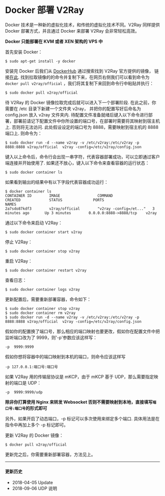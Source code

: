 # Docker 部署 V2Ray

Docker 技术是一种新的虚拟化技术，和传统的虚拟化技术不同。V2Ray 同样提供 Docker 部署方式，并且通过 Docker 来部署 V2Ray 会非常轻松高效。

**Docker 只能部署在 KVM 或者 XEN 架构的 VPS 中**

首先安装 Docker：

```plain
$ sudo apt-get install -y docker
```

安装完 Docker 后我们从 [DockerHub](https://hub.docker.com/) 通过搜索找到 V2Ray 官方提供的镜像， 链接[在此](https://hub.docker.com/r/v2ray/official/). 找到拉取镜像的的命令并复制下来，在网页右侧我们可以看到命令为 `docker pull v2ray/official` ，我们将其复制下来回到命令行中粘贴并执行：

```plain
$ sudo docker pull v2ray/official
```

待 V2Ray 的 Docker 镜像拉取完成后就可以进入下一个部署阶段. 在此之前，你需要在 /etc 目录下新建一个文件夹 v2ray， 并把你的配置写好后命名为 config.json 放入 v2ray 文件夹内. 待配置文件准备就绪后键入以下命令进行部署，部署前请记下配置文件中你所设置的端口号，在部署时需要将其映射到宿主机上. 否则将无法访问. 此处假设设定的端口号为 8888，需要映射到宿主机的 8888 端口上. 则命令为：

```plain
$ sudo docker run -d --name v2ray -v /etc/v2ray:/etc/v2ray -p 8888:8888 v2ray/official  v2ray -config=/etc/v2ray/config.json
```

键入以上命令后，命令行会出现一串字符，代表容器部署成功，可以立即通过客户端连接并开始使用了. 如果还不放心，键入以下命令来查看容器的运行状态：

```plain
$ sudo docker container ls
```

如果看到输出的结果中有以下字段代表容器成功运行：

```plain
$ docker container ls
CONTAINER ID        IMAGE                 COMMAND                  CREATED             STATUS              PORTS                     NAMES
2a7sdo87kdf3        v2ray/official        "v2ray -config=/et..."   3 minutes ago       Up 3 minutes        0.0.0.0:8888->8888/tcp    v2ray
```

通过以下命令来启动 V2Ray：

```plain
$ sudo docker container start v2ray
```

停止 V2Ray：

```plain
$ sudo docker container stop v2ray
```

重启 V2Ray：

```plain
$ sudo docker container restart v2ray
```

查看日志：
```plain
$ sudo docker container logs v2ray
```

更新配置后，需要重新部署容器，命令如下：

```plain
$ sudo docker container stop v2ray
$ sudo docker container rm v2ray
$ sudo docker run -d --name v2ray -v /etc/v2ray:/etc/v2ray -p 8888:8888 v2ray/official  v2ray -config=/etc/v2ray/config.json
```

假如你的配置换了端口号，那么相应的端口映射也要更改，假如你在配置文件中把监听端口改为了 9999，则'-p'参数应该这样写：
```plain
-p  9999:9999
```

假如你想将容器中的端口映射到本机的端口，则命令应该这样写

```plain
-p 127.0.0.1:端口号:端口号
```

如果 V2Ray 用的传输层协议是 mKCP，由于 mKCP 基于 UDP，那么需要指定映射的端口是 UDP：

```
-p  9999:9999/udp
```

**除非你打算使用 Nginx 来转发 Websocket 否则不需要映射到本地，直接填写`端口号:端口号`的形式即可**

另外，如果开启了动态端口，-p 标记可以多次使用来绑定多个端口. 具体用法是在指令中再加上多个 -p 标记即可。

更新 V2Ray 的 Docker 镜像：
```
$ docker pull v2ray/official
```
更新完之后，你需要重新部署容器，方法见上。

-------

#### 更新历史

* 2018-04-05 Update
* 2018-09-06 UDP 说明
